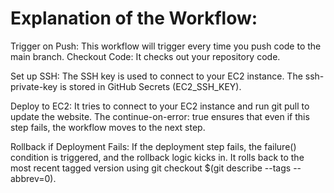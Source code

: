 # Explanation of the Workflow:

Trigger on Push: This workflow will trigger every time you push code to the main branch.
Checkout Code: It checks out your repository code.

Set up SSH: The SSH key is used to connect to your EC2 instance. The ssh-private-key is stored in GitHub Secrets (EC2_SSH_KEY).

Deploy to EC2: It tries to connect to your EC2 instance and run git pull to update the website. The continue-on-error: true ensures that even if this step fails, the workflow moves to the next step.

Rollback if Deployment Fails: If the deployment step fails, the failure() condition is triggered, and the rollback logic kicks in. It rolls back to the most recent tagged version using git checkout $(git describe --tags --abbrev=0).